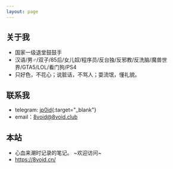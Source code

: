 ```yaml
---
layout: page
---
```


## 关于我
<!--<iframe src="https://githubbadge.appspot.com/jv0id?s=1" style="border: 0;height: 142px;width: 200px;overflow: hidden;" frameBorder="0"></iframe>-->
- 国家一级退堂鼓鼓手
- 汉语/男♂/双子/85后/女儿奴/程序员/反台独/反邪教/反洗脑/魔兽世界/GTA5/LOL/看门狗/PS4
- 只好色，不花心；说脏话，不骂人；耍流氓，懂礼貌。 

## 联系我

* telegram: [jp0id](https://t.me/jp0id){:target="_blank"}
* email：<8void@8void.club>

## 本站

* 心血来潮时记录的笔记。 ~欢迎访问~
* <https://8void.cn/>

